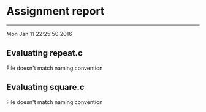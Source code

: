 # Assignment report
---
Mon Jan 11 22:25:50 2016

## Evaluating repeat.c

File doesn't match naming convention

## Evaluating square.c

File doesn't match naming convention

